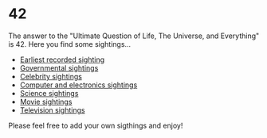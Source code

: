 # 42

The answer to the "Ultimate Question of Life, The Universe, and Everything" is 42. Here you find some sightings...

* [Earliest recorded sighting](./Earliest.md)
* [Governmental sightings](./Governmental.md)
* [Celebrity sightings](./Celebrity.md)
* [Computer and electronics sightings](./Computer.md)
* [Science sightings](./Science.md)
* [Movie sightings](/.Movie.md)
* [Television sightings](./Television.md)

Please feel free to add your own sigthings and enjoy!
